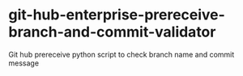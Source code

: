 # git-hub-enterprise-prereceive-branch-and-commit-validator
Git hub prereceive python script to check branch name and commit message
